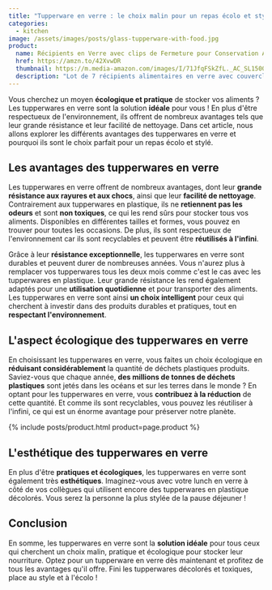```yaml
---
title: "Tupperware en verre : le choix malin pour un repas écolo et stylé"
categories:
  - kitchen
image: /assets/images/posts/glass-tupperware-with-food.jpg
product:
  name: Récipients en Verre avec clips de Fermeture pour Conservation Alimentaire
  href: https://amzn.to/42XvwDR
  thumbnail: https://m.media-amazon.com/images/I/71JfqFSkZfL._AC_SL1500_.jpg
  description: "Lot de 7 récipients alimentaires en verre avec couvercles assortis : 4 récipients rectangulaires, 1 récipient rond de 796 ml et 2 récipients ronds de 332 ml"
---
```


Vous cherchez un moyen **écologique et pratique** de stocker vos aliments ? Les tupperwares en verre sont la solution **idéale** pour vous ! En plus d'être respectueux de l'environnement, ils offrent de nombreux avantages tels que leur grande résistance et leur facilité de nettoyage. Dans cet article, nous allons explorer les différents avantages des tupperwares en verre et pourquoi ils sont le choix parfait pour un repas écolo et stylé.

## Les avantages des tupperwares en verre

Les tupperwares en verre offrent de nombreux avantages, dont leur **grande résistance aux rayures et aux chocs**, ainsi que leur **facilité de nettoyage**. Contrairement aux tupperwares en plastique, ils ne **retiennent pas les odeurs** et sont **non toxiques**, ce qui les rend sûrs pour stocker tous vos aliments. Disponibles en différentes tailles et formes, vous pouvez en trouver pour toutes les occasions. De plus, ils sont respectueux de l'environnement car ils sont recyclables et peuvent être **réutilisés à l'infini**.

Grâce à leur **résistance exceptionnelle**, les tupperwares en verre sont durables et peuvent durer de nombreuses années. Vous n'aurez plus à remplacer vos tupperwares tous les deux mois comme c'est le cas avec les tupperwares en plastique. Leur grande résistance les rend également adaptés pour une **utilisation quotidienne** et pour transporter des aliments. Les tupperwares en verre sont ainsi **un choix intelligent** pour ceux qui cherchent à investir dans des produits durables et pratiques, tout en **respectant l'environnement**.

## L'aspect écologique des tupperwares en verre

En choisissant les tupperwares en verre, vous faites un choix écologique en **réduisant considérablement** la quantité de déchets plastiques produits. Saviez-vous que chaque année, **des millions de tonnes de déchets plastiques** sont jetés dans les océans et sur les terres dans le monde ? En optant pour les tupperwares en verre, vous **contribuez à la réduction** de cette quantité. Et comme ils sont recyclables, vous pouvez les réutiliser à l'infini, ce qui est un énorme avantage pour préserver notre planète.

{% include posts/product.html product=page.product %}

## L'esthétique des tupperwares en verre

En plus d'être **pratiques et écologiques**, les tupperwares en verre sont également très **esthétiques**. Imaginez-vous avec votre lunch en verre à côté de vos collègues qui utilisent encore des tupperwares en plastique décolorés. Vous serez la personne la plus stylée de la pause déjeuner !

## Conclusion

En somme, les tupperwares en verre sont la **solution idéale** pour tous ceux qui cherchent un choix malin, pratique et écologique pour stocker leur nourriture. Optez pour un tupperware en verre dès maintenant et profitez de tous les avantages qu'il offre. Fini les tupperwares décolorés et toxiques, place au style et à l'écolo !
